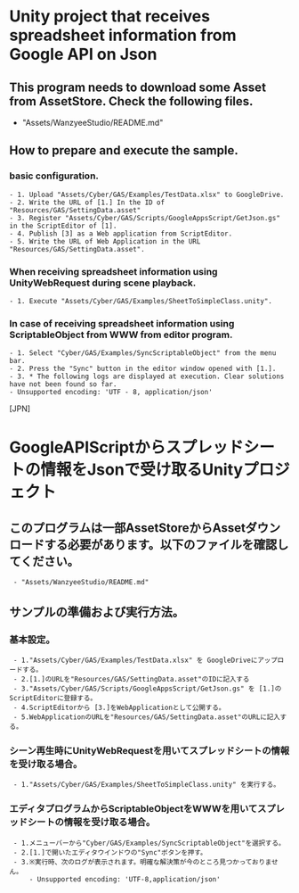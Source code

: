 # Unity project that receives spreadsheet information from Google API on Json

## This program needs to download some Asset from AssetStore. Check the following files.
- "Assets/WanzyeeStudio/README.md"

## How to prepare and execute the sample.

### basic configuration.
	- 1. Upload "Assets/Cyber/GAS/Examples/TestData.xlsx" to GoogleDrive.
	- 2. Write the URL of [1.] In the ID of "Resources/GAS/SettingData.asset"
	- 3. Register "Assets/Cyber/GAS/Scripts/GoogleAppsScript/GetJson.gs" in the ScriptEditor of [1].
	- 4. Publish [3] as a Web application from ScriptEditor.
	- 5. Write the URL of Web Application in the URL "Resources/GAS/SettingData.asset".

### When receiving spreadsheet information using UnityWebRequest during scene playback.
	- 1. Execute "Assets/Cyber/GAS/Examples/SheetToSimpleClass.unity".

### In case of receiving spreadsheet information using ScriptableObject from WWW from editor program.
	- 1. Select "Cyber/GAS/Examples/SyncScriptableObject" from the menu bar.
	- 2. Press the "Sync" button in the editor window opened with [1.].
	- 3. * The following logs are displayed at execution. Clear solutions have not been found so far.
	- Unsupported encoding: 'UTF - 8, application/json'

[JPN]
# GoogleAPIScriptからスプレッドシートの情報をJsonで受け取るUnityプロジェクト

## このプログラムは一部AssetStoreからAssetダウンロードする必要があります。以下のファイルを確認してください。
	 - "Assets/WanzyeeStudio/README.md"

## サンプルの準備および実行方法。

### 基本設定。
	 - 1."Assets/Cyber/GAS/Examples/TestData.xlsx" を GoogleDriveにアップロードする。
	 - 2.[1.]のURLを"Resources/GAS/SettingData.asset"のIDに記入する
	 - 3."Assets/Cyber/GAS/Scripts/GoogleAppsScript/GetJson.gs" を [1.]の ScriptEditorに登録する。
	 - 4.ScriptEditorから [3.]をWebApplicationとして公開する。
	 - 5.WebApplicationのURLを"Resources/GAS/SettingData.asset"のURLに記入する。

### シーン再生時にUnityWebRequestを用いてスプレッドシートの情報を受け取る場合。
	 - 1."Assets/Cyber/GAS/Examples/SheetToSimpleClass.unity" を実行する。

### エディタプログラムからScriptableObjectをWWWを用いてスプレッドシートの情報を受け取る場合。
	 - 1.メニューバーから"Cyber/GAS/Examples/SyncScriptableObject"を選択する。
	 - 2.[1.]で開いたエディタウインドウの"Sync"ボタンを押す。
	 - 3.※実行時、次のログが表示されます。明確な解決策が今のところ見つかっておりません。
		 - Unsupported encoding: 'UTF-8,application/json'